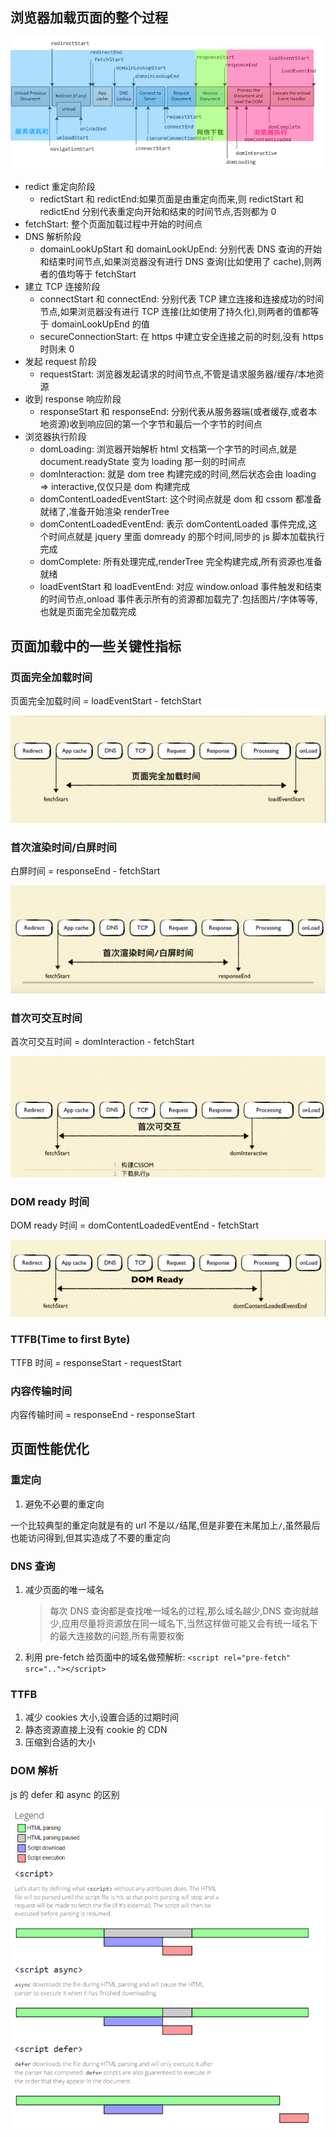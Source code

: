 ## 浏览器加载页面的整个过程

![整个加载过程](assets/network.png)

- redict 重定向阶段
  - redictStart 和 redictEnd:如果页面是由重定向而来,则 redictStart 和 redictEnd 分别代表重定向开始和结束的时间节点,否则都为 0
- fetchStart: 整个页面加载过程中开始的时间点
- DNS 解析阶段
  - domainLookUpStart 和 domainLookUpEnd: 分别代表 DNS 查询的开始和结束时间节点,如果浏览器没有进行 DNS 查询(比如使用了 cache),则两者的值均等于 fetchStart
- 建立 TCP 连接阶段
  - connectStart 和 connectEnd: 分别代表 TCP 建立连接和连接成功的时间节点,如果浏览器没有进行 TCP 连接(比如使用了持久化),则两者的值都等于 domainLookUpEnd 的值
  - secureConnectionStart: 在 https 中建立安全连接之前的时刻,没有 https 时则未 0
- 发起 request 阶段
  - requestStart: 浏览器发起请求的时间节点,不管是请求服务器/缓存/本地资源
- 收到 response 响应阶段
  - responseStart 和 responseEnd: 分别代表从服务器端(或者缓存,或者本地资源)收到响应回的第一个字节和最后一个字节的时间点
- 浏览器执行阶段
  - domLoading: 浏览器开始解析 html 文档第一个字节的时间点,就是 document.readyState 变为 loading 那一刻的时间点
  - domInteraction: 就是 dom tree 构建完成的时间,然后状态会由 loading => interactive,仅仅只是 dom 构建完成
  - domContentLoadedEventStart: 这个时间点就是 dom 和 cssom 都准备就绪了,准备开始渲染 renderTree
  - domContentLoadedEventEnd: 表示 domContentLoaded 事件完成,这个时间点就是 jquery 里面 domready 的那个时间,同步的 js 脚本加载执行完成
  - domComplete: 所有处理完成,renderTree 完全构建完成,所有资源也准备就绪
  - loadEventStart 和 loadEventEnd: 对应 window.onload 事件触发和结束的时间节点,onload 事件表示所有的资源都加载完了.包括图片/字体等等,也就是页面完全加载完成

## 页面加载中的一些关键性指标

### 页面完全加载时间

页面完全加载时间 = loadEventStart - fetchStart

![页面完全加载时间](assets/页面完全加载.png)

### 首次渲染时间/白屏时间

白屏时间 = responseEnd - fetchStart

![页面完全加载时间](assets/白屏时间.png)

### 首次可交互时间

首次可交互时间 = domInteraction - fetchStart

![页面完全加载时间](assets/首次可交互时间.png)

### DOM ready 时间

DOM ready 时间 = domContentLoadedEventEnd - fetchStart

![页面完全加载时间](assets/domReady时间.png)

### TTFB(Time to first Byte)

TTFB 时间 = responseStart - requestStart

### 内容传输时间

内容传输时间 = responseEnd - responseStart

## 页面性能优化

### 重定向

1. 避免不必要的重定向

一个比较典型的重定向就是有的 url 不是以`/`结尾,但是非要在末尾加上`/`,虽然最后也能访问得到,但其实造成了不要的重定向

### DNS 查询

1. 减少页面的唯一域名
   > 每次 DNS 查询都是查找唯一域名的过程,那么域名越少,DNS 查询就越少,应用尽量将资源放在同一域名下,当然这样做可能又会有统一域名下的最大连接数的问题,所有需要权衡
2. 利用 pre-fetch 给页面中的域名做预解析: `<script rel="pre-fetch" src=".."></script>`

### TTFB

1. 减少 cookies 大小,设置合适的过期时间
2. 静态资源直接上没有 cookie 的 CDN
3. 压缩到合适的大小

### DOM 解析

js 的 defer 和 async 的区别

![js 的 defer 和 async 的区别](assets/defer和async.png)
